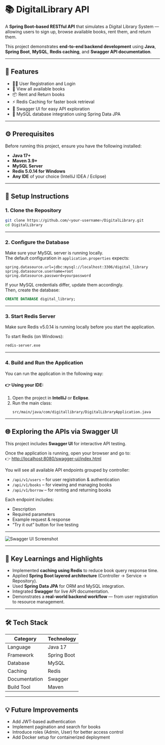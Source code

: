 # 📚 DigitalLibrary API

A **Spring Boot–based RESTful API** that simulates a Digital Library System — allowing users to sign up, browse available books, rent them, and return them.

This project demonstrates **end-to-end backend development** using **Java**, **Spring Boot**, **MySQL**, **Redis caching**, and **Swagger API documentation**.

---

## 🚀 Features

- 🧑‍💻 User Registration and Login  
- 📖 View all available books  
- 📦 Rent and Return books  
- ⚡ Redis Caching for faster book retrieval  
- 📘 Swagger UI for easy API exploration  
- 💾 MySQL database integration using Spring Data JPA  

---

## ⚙️ Prerequisites

Before running this project, ensure you have the following installed:

- **Java 17+**  
- **Maven 3.9+**  
- **MySQL Server**  
- **Redis 5.0.14 for Windows**  
- **Any IDE** of your choice (IntelliJ IDEA / Eclipse)

---

## 🧾 Setup Instructions

### 1. Clone the Repository

```bash
git clone https://github.com/<your-username>/DigitalLibrary.git
cd DigitalLibrary
```

---

### 2. Configure the Database

Make sure your MySQL server is running locally.  
The default configuration in `application.properties` expects:

```properties
spring.datasource.url=jdbc:mysql://localhost:3306/digital_library
spring.datasource.username=root
spring.datasource.password=yourpassword
```

If your MySQL credentials differ, update them accordingly.  
Then, create the database:

```sql
CREATE DATABASE digital_library;
```

---

### 3. Start Redis Server

Make sure Redis v5.0.14 is running locally before you start the application.  

To start Redis (on Windows):

```bash
redis-server.exe
```

---

### 4. Build and Run the Application

You can run the application in the following way:

#### 👉 Using your IDE:

1. Open the project in **IntelliJ** or **Eclipse**.  
2. Run the main class:  
   ```
   src/main/java/com/digitallibrary/DigitalLibraryApplication.java
   ```

---

## 🌐 Exploring the APIs via Swagger UI

This project includes **Swagger UI** for interactive API testing.

Once the application is running, open your browser and go to:  
👉 [http://localhost:8080/swagger-ui/index.html](http://localhost:8080/swagger-ui/index.html)

You will see all available API endpoints grouped by controller:

- `/api/v1/users` – for user registration & authentication  
- `/api/v1/books` – for viewing and managing books  
- `/api/v1/borrow` – for renting and returning books  

Each endpoint includes:
- Description  
- Required parameters  
- Example request & response  
- “Try it out” button for live testing  

---

![Swagger UI Screenshot](https://github.com/user-attachments/assets/42a0348f-6c7a-4092-98a6-afe072ec69df)

---

## 🧠 Key Learnings and Highlights

- Implemented **caching using Redis** to reduce book query response time.  
- Applied **Spring Boot layered architecture** (Controller → Service → Repository).  
- Used **Spring Data JPA** for ORM and MySQL integration.  
- Integrated **Swagger** for live API documentation.  
- Demonstrates a **real-world backend workflow** — from user registration to resource management.  

---

## 🛠️ Tech Stack

| Category | Technology |
|-----------|-------------|
| Language | Java 17 |
| Framework | Spring Boot |
| Database | MySQL |
| Caching | Redis |
| Documentation | Swagger |
| Build Tool | Maven |

---

## 💡 Future Improvements

- Add JWT-based authentication  
- Implement pagination and search for books  
- Introduce roles (Admin, User) for better access control  
- Add Docker setup for containerized deployment  
